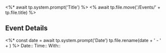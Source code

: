 <%*
await tp.system.prompt('Title')
%>
<% await tp.file.move('/Events/' + tp.file.title) %>
## Event Details
<%*
const date = await tp.system.prompt('Date')
tp.file.rename(date + ' - ' + )
%>
Date:: 
Time:: 
With:: 